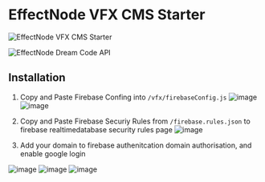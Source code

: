 # EffectNode VFX CMS Starter

![EffectNode VFX CMS Starter](https://github.com/wonglok/effectnode-cms-starter/blob/master/public/img/cms-demo.png?raw=true)

![EffectNode Dream Code API](https://github.com/wonglok/effectnode-cms-starter/blob/master/public/img/dream-code.png?raw=true)


## Installation

1. Copy and Paste Firebase Confing into `/vfx/firebaseConfig.js`
![image](https://user-images.githubusercontent.com/4082826/127787536-7fc6384f-4d3d-46e9-b082-4df6e59ee808.png)
![image](https://user-images.githubusercontent.com/4082826/127787629-40373e0f-f8a5-4542-a47d-f2b5ffff05db.png)


2. Copy and Paste Firebase Securiy Rules from `/firebase.rules.json` to firebase realtimedatabase security rules page
![image](https://user-images.githubusercontent.com/4082826/127787521-4aef1d98-fded-4516-870a-16ec355607c6.png)


3. Add your domain to firebase authenitcation domain authorisation, and enable google login

![image](https://user-images.githubusercontent.com/4082826/127787502-9019ac24-f882-4ac4-b20d-af86d57bc32a.png)
![image](https://user-images.githubusercontent.com/4082826/127787570-76300af0-5c23-43cc-92b6-4c5f3275345c.png)
![image](https://user-images.githubusercontent.com/4082826/127787511-c55c8a96-2267-4c60-994d-d8b673f4bcc3.png)

